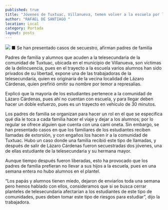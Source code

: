 ```yaml
---
published: true
title: "Jóvenes de Tuxtuac, Villanueva, temen volver a la escuela por la inseguridad"
author: "RAFAEL DE SANTIAGO "
location: Local
category: Portada
layout: posts
---
```


![](http://i.imgur.com/MRwAH38m.jpg)
■ Se han presentado casos de secuestro, afirman padres de familia

Padres de familia y alumnos que acuden a la telesecundaria de la comunidad de Tuxtuac, ubicada en el municipio de Villanueva, son víctimas de la delincuencia, pues en el trayecto a la escuela varios alumnos han sido privados de su libertad, expone una de las trabajadoras de la telesecundaria, quien es originaria de la vecina localidad de Lázaro Cárdenas, quien prefirió omitir su nombre por temor a represalias.

Explicó que la mayoría de los estudiantes pertenece a la comunidad de Lázaro Cárdenas, pues ahí no cuentan con escuela, y para llegar deben hacer un doble esfuerzo, pues es un trayecto en vehículo de 30 minutos.

Los padres de familia se organizan para hacer un rol en el que se especifica qué día le toca a cada familia hacer el viaje y dejar a los alumnos; por lo regular se ofrece alguien que cuenta con una cami
oneta.
Sin embargo, se han presentado casos en que los familiares de los estudiantes reciben llamadas de extorsión, y con engaños los hacen ir a la comunidad de Tuxtuac.
Hubo un caso donde una familia recibió este tipo de llamadas, y después de salir de Lázaro Cárdenas fueron secuestradas dos jóvenes, una de ellas estudiante de la telesecundaria y su hermana mayor.

Aunque tiempo después fueron liberadas, esto ha provocado que los padres de familia prefieran no llevar a sus hijos a la escuela, pues en una semana entera no hubo alumnos en el plantel.

“Los papás y alumnos tienen miedo, dejaron de enviarlos toda una semana pero hemos hablado con ellos, consideramos que si se busca cerrar planteles de telesecundaria afectarían a los estudiantes de este tipo de comunidades, pues deben tomar este tipo de riesgos para estudiar”, dijo la trabajadora.
